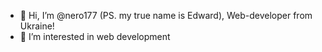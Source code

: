 - 👋 Hi, I’m @nero177 (PS. my true name is Edward), Web-developer from Ukraine!
- 👀 I’m interested in web development



